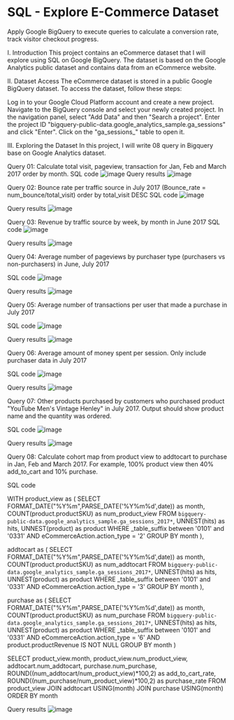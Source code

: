 # SQL - Explore E-Commerce Dataset
Apply Google BigQuery to execute queries to calculate a conversion rate, track visitor checkout progress.

I. Introduction
This project contains an eCommerce dataset that I will explore using SQL on Google BigQuery. The dataset is based on the Google Analytics public dataset and contains data from an eCommerce website.

II. Dataset Access
The eCommerce dataset is stored in a public Google BigQuery dataset. To access the dataset, follow these steps:

Log in to your Google Cloud Platform account and create a new project.
Navigate to the BigQuery console and select your newly created project.
In the navigation panel, select "Add Data" and then "Search a project".
Enter the project ID "bigquery-public-data.google_analytics_sample.ga_sessions" and click "Enter".
Click on the "ga_sessions_" table to open it.

III. Exploring the Dataset
In this project, I will write 08 query in Bigquery base on Google Analytics dataset. 

Query 01:  Calculate total visit, pageview, transaction for Jan, Feb and March 2017 order by month.
SQL code
![image](https://github.com/MinhAnh99/SQL/assets/74374068/b488ae99-41ce-4826-8ada-8c28a1c2c056)
Query results
![image](https://github.com/MinhAnh99/SQL/assets/74374068/8d234178-6268-42e6-b199-52b893173d8c)


Query 02: Bounce rate per traffic source in July 2017 (Bounce_rate = num_bounce/total_visit) order by total_visit DESC
SQL code
![image](https://github.com/MinhAnh99/SQL/assets/74374068/f7697179-1c9e-4782-b351-9e0277e04336)

Query results
![image](https://github.com/MinhAnh99/SQL/assets/74374068/8ec04198-fa1a-4611-85a5-9990f9f3fff0)


Query 03:  Revenue by traffic source by week, by month in June 2017 
SQL code
![image](https://github.com/MinhAnh99/SQL/assets/74374068/dca1bebc-ca2d-4f87-be07-af8639402df8)

Query results
![image](https://github.com/MinhAnh99/SQL/assets/74374068/f0a1c04a-d6e4-4d92-8c1e-4449dd11aef6)


Query 04: Average number of pageviews by purchaser type (purchasers vs non-purchasers) in June, July 2017

SQL code
![image](https://github.com/MinhAnh99/SQL/assets/74374068/35bb3965-f9b4-4463-8d30-4c1b9393f3ec)

Query results
![image](https://github.com/MinhAnh99/SQL/assets/74374068/08b5006f-d783-48d2-a207-8ccf0b133f56)


Query 05: Average number of transactions per user that made a purchase in July 2017

SQL code
![image](https://github.com/MinhAnh99/SQL/assets/74374068/2391d1fd-ca57-4598-a1aa-967b47815494)


Query results
![image](https://github.com/MinhAnh99/SQL/assets/74374068/6f4a19c3-4f1d-48d5-9025-ca2ad72bdb4a)


Query 06: Average amount of money spent per session. Only include purchaser data in July 2017

SQL code
![image](https://github.com/MinhAnh99/SQL/assets/74374068/8449aabe-a9c1-4f47-bfee-eb644fc096f5)


Query results
![image](https://github.com/MinhAnh99/SQL/assets/74374068/593f4890-b7fd-45cd-9c99-4d740faba115)


Query 07: Other products purchased by customers who purchased product "YouTube Men's Vintage Henley" in July 2017. Output should show product name and the quantity was ordered.

SQL code
![image](https://github.com/MinhAnh99/SQL/assets/74374068/31a7f56a-8267-464f-bd82-d31b342ad98f)

Query results
![image](https://github.com/MinhAnh99/SQL/assets/74374068/77cc25b4-76c9-4c95-8291-051402dfe733)


Query 08: Calculate cohort map from product view to addtocart to purchase in Jan, Feb and March 2017. For example, 100% product view then 40% add_to_cart and 10% purchase.

SQL code

WITH product_view as (
    SELECT
      FORMAT_DATE("%Y%m",PARSE_DATE('%Y%m%d',date)) as month,
      COUNT(product.productSKU) as num_product_view
    FROM `bigquery-public-data.google_analytics_sample.ga_sessions_2017*`,
    UNNEST(hits) as hits,
    UNNEST(product) as product
    WHERE _table_suffix between '0101' and '0331'
  AND eCommerceAction.action_type = '2'
    GROUP BY month
), 

  addtocart as (
    SELECT
      FORMAT_DATE("%Y%m",PARSE_DATE('%Y%m%d',date)) as month,
      COUNT(product.productSKU) as num_addtocart
    FROM `bigquery-public-data.google_analytics_sample.ga_sessions_2017*`,
    UNNEST(hits) as hits,
    UNNEST(product) as product
    WHERE _table_suffix between '0101' and '0331'
    AND eCommerceAction.action_type = '3'
    GROUP BY month
),

  purchase as (
    SELECT
      FORMAT_DATE("%Y%m",PARSE_DATE('%Y%m%d',date)) as month,
      COUNT(product.productSKU) as num_purchase
    FROM `bigquery-public-data.google_analytics_sample.ga_sessions_2017*`,
    UNNEST(hits) as hits,
    UNNEST(product) as product
    WHERE _table_suffix between '0101' and '0331'
    AND eCommerceAction.action_type = '6'
    AND product.productRevenue IS NOT NULL
    GROUP BY month
)

SELECT
    product_view.month,
    product_view.num_product_view,
    addtocart.num_addtocart,
    purchase.num_purchase,
    ROUND((num_addtocart/num_product_view)*100,2) as add_to_cart_rate,
    ROUND((num_purchase/num_product_view)*100,2) as purchase_rate
FROM product_view
JOIN addtocart USING(month)
JOIN purchase USING(month)
ORDER BY month

Query results
![image](https://github.com/MinhAnh99/SQL/assets/74374068/0829e411-7fc4-4b6c-bd8b-e8c50d884230)

